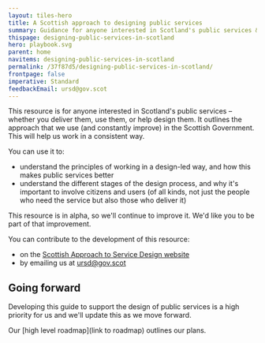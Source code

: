 ```yaml
---
layout: tiles-hero
title: A Scottish approach to designing public services
summary: Guidance for anyone interested in Scotland's public services &mdash; whether you deliver them, use them or help design them.
thispage: designing-public-services-in-scotland
hero: playbook.svg
parent: home
navitems: designing-public-services-in-scotland
permalink: /37f87d5/designing-public-services-in-scotland/
frontpage: false
imperative: Standard
feedbackEmail: ursd@gov.scot
---
```


This resource is for anyone interested in Scotland's public services – whether you deliver them, use them, or help design them. It outlines the approach that we use (and constantly improve) in the Scottish Government. This will help us work in a consistent way.

You can use it to:

* understand the principles of working in a design-led way, and how this makes public services better
* understand the different stages of the design process, and why it's important to involve citizens and users (of all kinds, not just the people who need the service but also those who deliver it)

This resource is in alpha, so we'll continue to improve it. We'd like you to be part of that improvement.

You can contribute to the development of this resource:

* on the [Scottish Approach to Service Design website](http://designwithscotland.scot)
* by emailing us at [ursd@gov.scot](mailto:ursd@gov.scot?subject=Scottish+approach+to+designing+public+services)

## Going forward

Developing this guide to support the design of public services is a high priority for us and we'll update this as we move forward.

Our [high level roadmap](link to roadmap) outlines our plans.
